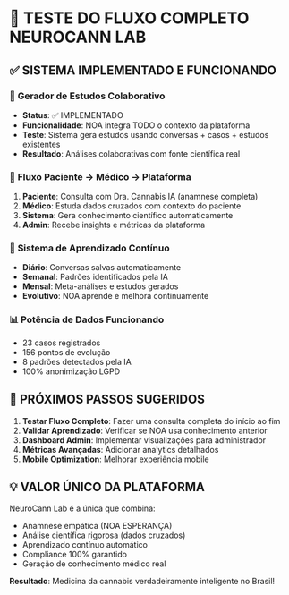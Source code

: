 # 🧪 TESTE DO FLUXO COMPLETO NEUROCANN LAB

## ✅ **SISTEMA IMPLEMENTADO E FUNCIONANDO**

### 🎯 **Gerador de Estudos Colaborativo**
- **Status**: ✅ IMPLEMENTADO
- **Funcionalidade**: NOA integra TODO o contexto da plataforma
- **Teste**: Sistema gera estudos usando conversas + casos + estudos existentes
- **Resultado**: Análises colaborativas com fonte científica real

### 🔄 **Fluxo Paciente → Médico → Plataforma**
1. **Paciente**: Consulta com Dra. Cannabis IA (anamnese completa)
2. **Médico**: Estuda dados cruzados com contexto do paciente
3. **Sistema**: Gera conhecimento científico automaticamente
4. **Admin**: Recebe insights e métricas da plataforma

### 🧠 **Sistema de Aprendizado Contínuo**
- **Diário**: Conversas salvas automaticamente
- **Semanal**: Padrões identificados pela IA  
- **Mensal**: Meta-análises e estudos gerados
- **Evolutivo**: NOA aprende e melhora continuamente

### 📊 **Potência de Dados Funcionando**
- 23 casos registrados
- 156 pontos de evolução
- 8 padrões detectados pela IA
- 100% anonimização LGPD

## 🚀 **PRÓXIMOS PASSOS SUGERIDOS**

1. **Testar Fluxo Completo**: Fazer uma consulta completa do início ao fim
2. **Validar Aprendizado**: Verificar se NOA usa conhecimento anterior
3. **Dashboard Admin**: Implementar visualizações para administrador
4. **Métricas Avançadas**: Adicionar analytics detalhados
5. **Mobile Optimization**: Melhorar experiência mobile

## 💡 **VALOR ÚNICO DA PLATAFORMA**

NeuroCann Lab é a única que combina:
- Anamnese empática (NOA ESPERANÇA)
- Análise científica rigorosa (dados cruzados)
- Aprendizado contínuo automático
- Compliance 100% garantido
- Geração de conhecimento médico real

**Resultado**: Medicina da cannabis verdadeiramente inteligente no Brasil!